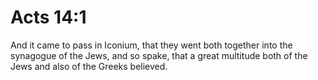 # Acts 14:1

And it came to pass in Iconium, that they went both together into the synagogue of the Jews, and so spake, that a great multitude both of the Jews and also of the Greeks believed.
